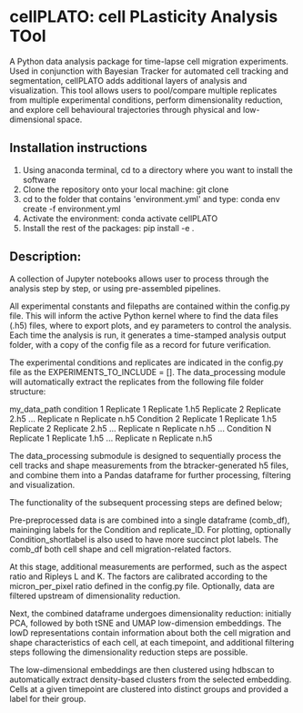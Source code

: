 # cellPLATO: cell PLasticity Analysis TOol

A Python data analysis package for time-lapse cell migration experiments. Used in conjunction with Bayesian Tracker for automated cell tracking and segmentation, cellPLATO adds additional layers of analysis and visualization. This tool allows users to pool/compare multiple replicates from multiple experimental conditions, perform dimensionality reduction, and explore cell behavioural trajectories through physical and low-dimensional space.

## Installation instructions

1. Using anaconda terminal, cd to a directory where you want to install the software
2. Clone the repository onto your local machine: git clone 
3. cd to the folder that contains 'environment.yml' and type: conda env create -f environment.yml
4. Activate the environment: conda activate cellPLATO
5. Install the rest of the packages: pip install -e .

## Description: 

A collection of Jupyter notebooks allows user to process through the analysis step by step, or using pre-assembled pipelines.

All experimental constants and filepaths are contained within the config.py file. This will inform the active Python kernel where to find the data files (.h5) files, where to export plots, and ey parameters to control the analysis. Each time the analysis is run, it generates a time-stamped analysis output folder, with a copy of the config file as a record for future verification.

The experimental conditions and replicates are indicated in the config.py file as the EXPERIMENTS_TO_INCLUDE = []. The data_processing module will automatically extract the replicates from the following file folder structure:

my_data_path
    condition 1
        Replicate 1
          Replicate 1.h5
        Replicate 2
          Replicate 2.h5
        ...
        Replicate n
          Replicate n.h5
     Condition 2
        Replicate 1
          Replicate 1.h5
        Replicate 2
          Replicate 2.h5
        ...
        Replicate n
          Replicate n.h5
     ...
     Condition N
        Replicate 1
          Replicate 1.h5
        ...
        Replicate n
          Replicate n.h5
       

The data_processing submodule is designed to sequentially process the cell tracks and shape measurements from the btracker-generated h5 files, and combine them into a Pandas dataframe for further processing, filtering and visualization. 

The functionality of the subsequent processing steps are defined below;

Pre-preprocessed data is are combined into a single dataframe (comb_df), maininging labels for the Condition and replicate_ID. For plotting, optionally Condition_shortlabel is also used to have more succinct plot labels. The comb_df both cell shape and cell migration-related factors. 

At this stage, additional measurements are performed, such as the aspect ratio and Ripleys L and K. The factors are calibrated according to the micron_per_pixel ratio defined in the config.py file. Optionally, data are filtered upstream of dimensionality reduction. 

Next, the combined dataframe undergoes dimensionality reduction: initially PCA, followed by both tSNE and UMAP low-dimension embeddings. The lowD representations contain information about both the cell migration and shape characteristics of each cell, at each timepoint, and additional filtering steps following the dimensionality reduction steps are possible.

The low-dimensional embeddings are then clustered using hdbscan to automatically extract density-based clusters from the selected embedding. Cells at a given timepoint are clustered into distinct groups and provided a label for their group. 




